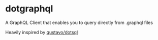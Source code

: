 # dotgraphql
A GraphQL Client that enables you to query directly from .graphql files

Heavily inspired by [qustavo/dotsql](https://github.com/qustavo/dotsql/blob/master/dotsql.go)